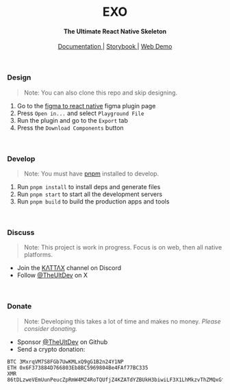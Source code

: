 <!-- Header  -->
<h1 align="center">
  EXO
</h1>
<h4 align="center">
  The Ultimate React Native Skeleton
</h6>
<p align="center">
  <a href="https://exo.ult.dev" _target="blank">
    Documentation
  </a> |
    <a href="https://exo.fig.run" _target="blank">
    Storybook
  </a> |
  <a href="https://fov.tv" _target="blank">
    Web Demo
  </a>
</p>

<br/>

### Design

> Note: You can also clone this repo and skip designing.

1. Go to the [figma to react native](https://www.figma.com/community/plugin/821138713091291738) figma plugin page
2. Press `Open in...` and select `Playground File`
3. Run the plugin and go to the `Export` tab
4. Press the `Download Components` button

<br/>

### Develop

> Note: You must have [pnpm](https://pnpm.io) installed to develop.

1. Run `pnpm install` to install deps and generate files
2. Run `pnpm start` to start all the development servers
3. Run `pnpm build` to build the production apps and tools

<br/>

### Discuss

> Note: This project is work in progress. Focus is on web, then all native platforms.

- Join the [ΚΛΤΤΛΧ](https://discord.kat.tax) channel on Discord
- Follow [@TheUltDev](https://x.com/theultdev) on X

<br/>

### Donate

> Note: Developing this takes a lot of time and makes no money. *Please consider donating.*

- Sponsor [@TheUltDev](https://github.com/sponsors/TheUltDev) on Github
- Send a crypto donation:

```
BTC 3MxrqVM7S8FGb7UwKMLxQ9gG1B2n24Y1NP
ETH 0x6F373884D766803Eb8BC5969804Be4FAf77BC335
XMR 86tDLzweVEmUunPeucZpRmW4MZ4RoTQUfjZ4KZATdYZBUkH3biwiLF3X1LhMkzvThZMQxGfGZFFwxRRWA7M5sVfv7AMPjsD
```
